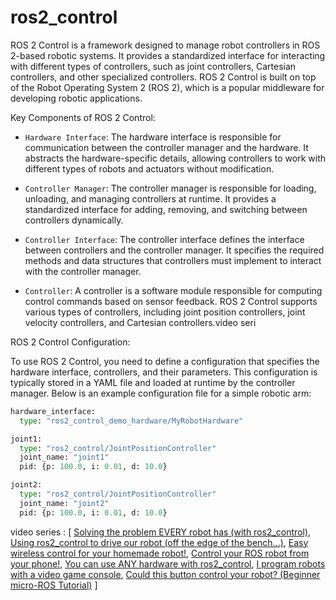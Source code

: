
# ros2_control

ROS 2 Control is a framework designed to manage robot controllers in ROS 2-based robotic systems. It provides a standardized interface for interacting with different types of controllers, such as joint controllers, Cartesian controllers, and other specialized controllers. ROS 2 Control is built on top of the Robot Operating System 2 (ROS 2), which is a popular middleware for developing robotic applications.

Key Components of ROS 2 Control:

+ `Hardware Interface`: The hardware interface is responsible for communication between the controller manager and the hardware. It abstracts the hardware-specific details, allowing controllers to work with different types of robots and actuators without modification.

+ `Controller Manager`: The controller manager is responsible for loading, unloading, and managing controllers at runtime. It provides a standardized interface for adding, removing, and switching between controllers dynamically.

+ `Controller Interface`: The controller interface defines the interface between controllers and the controller manager. It specifies the required methods and data structures that controllers must implement to interact with the controller manager.

+ `Controller`: A controller is a software module responsible for computing control commands based on sensor feedback. ROS 2 Control supports various types of controllers, including joint position controllers, joint velocity controllers, and Cartesian controllers.video seri

ROS 2 Control Configuration:

To use ROS 2 Control, you need to define a configuration that specifies the hardware interface, controllers, and their parameters. This configuration is typically stored in a YAML file and loaded at runtime by the controller manager. Below is an example configuration file for a simple robotic arm:

```python
hardware_interface:
  type: "ros2_control_demo_hardware/MyRobotHardware"

joint1:
  type: "ros2_control/JointPositionController"
  joint_name: "joint1"
  pid: {p: 100.0, i: 0.01, d: 10.0}

joint2:
  type: "ros2_control/JointPositionController"
  joint_name: "joint2"
  pid: {p: 100.0, i: 0.01, d: 10.0}
```

video series : [ [Solving the problem EVERY robot has (with ros2_control)](https://youtu.be/4QKsDf1c4hc?si=SfeYBN5toWhBBSwp), [Using ros2_control to drive our robot (off the edge of the bench...)](https://youtu.be/4VVrTCnxvSw?si=YlAUlTwZ27LGMNVg), [Easy wireless control for your homemade robot!](https://youtu.be/F5XlNiCKbrY?si=gBuCEIdn5uJXCPgH), [Control your ROS robot from your phone!](https://youtu.be/hkkG-Sgi9Sk?si=hx21SdRo0Apa6pxW), [You can use ANY hardware with ros2_control](https://youtu.be/J02jEKawE5U?si=E3S4y9lMnYhdD7cU), [I program robots with a video game console](https://youtu.be/Twsw2jZvzio?si=pWCndcDHNjbWS1uT), [Could this button control your robot? (Beginner micro-ROS Tutorial)](https://youtu.be/MBKAZ_2P1Sk?si=XHnBnvenlpZVsPGk) ]
